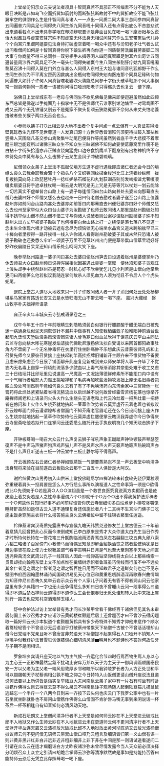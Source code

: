 <!-- { "loadSidebar": true } -->
　　上堂举汾阳示众云夫说法者须具十智同真若不具邪正不辨缁素不分不能为人天眼目决断是非如鸟飞空而折翼如箭射的而断弦弦断故射不中的翼折故空不能飞弦壮翼牢空的俱彻作么生是什智同真与诸人一一点出一同质二同大事三总同参四同真智五同遍普六同具足七同得失八同生杀九同音吼十同得入还有点得出底么不吝慈悲试出来道看若点不出未具参学眼在却须辨取要识是非面目见在喝一喝下座汾阳与么说话大似藞苴与虚空安耳穴殊不知虚空无体法身无相试问耳穴作么生安带累后代儿孙个个向耳穴里觑阿姐要见法身待打破虚空着喝一喝众中还有与汾阳老子吐气者么试出问看僧问如何是十智同真待你脱下娘生裤再向你道一同质朝劳洗面暮劳裹脚二同大事与你商量不得三总同参一双穷相手未揖等闲人四同真智蹑足附耳六出奇计五同遍普量周沙界六同具足不欠一毫头七同得失输赢今生八同生杀割肝疗姑九同音吼阇黎莫召沸十同得入莫在门外立与甚么人同得入东村王大姐与谁同音吼狐郎野干作么生同生杀剑为不平离宝匣药因救病出金瓶何物同得失剜肉医疮那个同具足碌砖何物同遍普大如芥子许何人同真智瞎老婆吹火孰能总同参十字街头破草鞋那个同大事纲常一担肩何物同一质者一语被你问得口哑汾阳老子只得缩头去也复云　便下座。

　　浴佛日上堂举城东有一老母与佛同生不欲见佛每见佛来即便迴避虽然如此四顾东西总皆是佛遂以手掩面乃十指掌中无不是佛师代云谁家别馆池塘里一对鸳鸯画不成又云两个无孔铁锤又别云不是冤家不聚头复颂云狭路冤家不奈何从来丈夫怕老婆揸破者些关捩子两口无舌会也么。

　　小参师以拂子打○此相云尽大地不出者个复中间点一点云但有一人真证实得墙壁瓦砾悉生光辉不见世尊道一人发真归源十方世界悉皆消殒何须更待挝鼓入室拈椎竖拂人天围绕凡圣交参山禽聚集牛动尾巴便将作等闲虽然到者底千手大悲摸不着摩醯三眼岂能窥所以诸佛三昧众生不知众生三昧诸佛不知何故要使葛藤窝里作窃不是白拈十字街头拾遗亦非正贼直饶向猛虎口边夺食饥鹰爪下翻身别有出格神机终不守株待兔众中莫有与么人么击拂子云龙生金凤子冲破碧琉璃。

　　尼僧领众女弟子上堂法不孤起仗境方生道不虚行遇缘即应诸仁者还会今日的境缘么良久云我会耶我会邪十个指头八个又织锦回纹掷金梭岂比江上浣银纱纵解　拢复拨挑莫向马上欣琵琶牡丹一捻红妒杀石榴花和丸划荻训虽别剪发啮指谊尤奢嗄嗄嗄卖扇婆日将手遮卓拄杖喝一喝云是大明咒是无上咒是无等等咒以杖划一划云能除一切苦真实不虚举昔台山路上有一婆子每逢僧问曰台山路向甚处去婆曰向那蓦直去僧乃去婆曰好个师僧又恁么去也赵州一日曰待老僧去勘过者婆子遂至台山路上值婆赵州亦如前问台山路向甚处去婆亦如前答曰向那蓦直去州便归婆亦曰好个师僧又恁么去也州至家举似大众曰台山婆子为汝勘破了也师云敢问诸人那里是赵州勘破处知得不妨举似山僧不然山僧不惜三寸与你诸人说破者则公案尽谓赵州勘破婆子殊不知赵州未出方丈早被婆子勘破了也何待更向台山路上打一之绕便是落七落八不见道一念未生全体现六根才动被云遮有念尽为烦恼锁无心端坐水晶宫又道未跨船舷早已三十棒向者里拶得一路开挨得一线入许你诸人看得赵州勘破婆子其或未然只恐诸人被婆子勘破也还委悉么牢听一颂婆子万里不见草赵州出门便是草带累山僧草里辊好好好昨夜霸陵日杲杲还知山僧乐处么呵呵大笑下座。

　　晚参举赵州路逢一婆子问曰甚处去婆曰偷赵州笋去曰设遇着赵州是婆便掌州乃休去师召大众曰赵州频日说禅泻屎相似因甚遇此臭婆一掌懡　便休须知婆子贪观江上浪失却手中桡然赵州虽是苟忍一时私心好不欣幸犹乞儿见小利若是山僧向他掌后更问曰再偷笋么他若拟议我随连掌何故杀人须见血为人须为彻且不令后人个个虎头蛇尾。

　　退院上堂古人道尽大地收来只一芥子许敢问诸人者一芥子消归何处云处处杨柳堪系马家家有路透长安又云是水皆归海无山不带云喝一喝下座。
嘉兴大藏经　磬山牧亭朴夫拙禅师语录


　　雍正辛亥年丰城庆云寺弘戒语录卷之三

　　戊午今年五十四十年前眼睛生刺皓皓须鬓白似银行行腰膝酸于醋无端白日被鬼迷一病通身烂似泥天网恢恢针不漏井中做事有人知使我栖庙蚬子般睢阳神前酒台盘鄱阳九泛惟天堑破浪乘风滚雪团告诸人骨毛寒口似血盆欣得干讵意庆云李山主同法云监寺忽向枯木糁花寒崖发焰请拙代佛毗尼激扬佛法拙自受请以来回首鄱阳故事肚角内不啻痫了一个无名肿毒怀在衣里行住坐卧痛肿不乐想此庆云昔蒙彼师孔屿和上召赁先师今又蒙彼召赁拙上座扶起刹竿高挂招牌旧铺新开主顾齐来不惟货物不备要且虑米虑柴虑至今日展了铺面聊升此座复见新戒到来众师安单将人事一齐毕了不觉衣内无名毒上自穿一窍顷刻流落多少脓血以上毒气渐渐消除其奈患处难于收工又虑三十日结坛并比邱坛里见说道高一尺魔高一丈况拙薄德鲜修素所不能拒口内中设有一个气粗行者触怒大力魔王挑唆禅和子毛病再加吃些发物攻发拙上座无名旧毒者包脓血没处可消然则毕竟如何良久云有了有了不免唤汤药向东湾余家中三官赎他一张膏药将此烂处紧紧贴着省得流脓流血以后烂越不说何故曾经霜雪苦杨花落也惊举芥庵禅师阅老和上语录问火头火作么生烧头无语老和上代云冷灶着一把热灶着一把侍者在傍问和上火作么生烧芥就地拈起一茎草作吹势者云莫弄虚芥云着也着也者拟议芥云燎却面门师云漫谓燎却者僧面门不知芥庵老官眉毛还在么今日设问拙上座火作么生烧亦就地拈起一茎草作吹势待他云莫弄虚拦腮便掌云瞎汉我弄虚你今日争得庆云寺里斋吃他若拟开口连掌问云还委悉么随托开云手执夜明符几个知天晓击拂子下座。

　　开钟板蓦喝一喝召大众云什么声复云狮子哮吼声象王蹴踏声钟铃锣鼓声琴瑟箜篌声不是牛声马声猪声狗声鸡声猫儿声不是风声水声火声天籁声地籁声热碗鸣声亦不是什么声且听遂击三板一钟云堂中三板止静尔等不得高声。

　　开云板顾左右云诸仁者参禅如甑蒸饭一气便要蒸熟岂不见一声云板堂中响清净法身辊将来验在目前遂击云板指众云那千二百五十人俱皆是大阿汉。

　　谢衿绅黄次山男秀初入山供米上堂投佛毗尼学四禅法轮未转食轮先饶伊粟粒须弥重硬着肩头一担肩要是恁么人方行恁么事所以演祖道人之性命事第一须是○欲得成此○先须妨于○若是真○人○○演祖虽是一个救世良医究竟说真方卖假药也是疮疣瘢上着艾灸若是人之性命事漫谓六个○即就千个○万个○出不得我黄护法乔梓者一个○何故他只知行好事不必问前程谁管你庆云寺里细切冬瓜烂煮萝卜横咬竖嚼饱睡鼾鼾虽然如是但古云入道不通理复身还信施长者八十二其树不生耳沙门佛子口吃施主饭身穿施主衣将什么报答施主良久云佛祖位中留不住锦衣藂里任逍遥。

　　衿绅蔡渭宾汉奇质先露赓书存宣侯九瞻天纬赞尧逊修友兰上堂古德云二十年前着意猜几回曾把此心灰而今潦倒成知己李白原来是秀才大众你道太白先生当日作秀才时所恃何长恃在一管花笔三升酕醄临池雨洒青鸾白凤左右翩翻三坟五典九邱八索六韬三略诸子百家傍门小教倚马而待偶呈知章即解金貂换酒饮之然者些伎俩犹是日用边事贤在殿上使力士脱靴盖谓气吞宇宙明并日月是气也至大至刚塞乎天地之间直透尧舜禹汤文武周公孔子一线耳后人因此一线仰高钻坚仰线将太白以上那些络索一贯贯却挂向翰苑东壁上文不加点惟在羹墙树赤帜者鲁班虽巧傍线而行虽不中不远矣其余仁者见之谓之仁智者见之谓之智百姓日用而不知故君子之道鲜矣何也岂不见东壁图书府西园翰墨林诵诗闻国政讲易见天心位窃和羹重恩叨醉酒深再歌春兴曲情竭为知音仲尼曰吾祷久矣举云岩示众云有个人家儿子问着无有答不得者洞山问云他家屋里有多少典籍曰一字也无山云争得恁么多知曰日夜不曾睡山云问一段事得么曰道得即不道后楚石禅师云道得即不道作么生会长恨春归无觅处谁知转入此中来拙上座别行一路去也应知村店酒难醉玉楼人。

　　舒中会护法过访上堂举昔有秀才问长沙某甲曾看千佛经百千诸佛但见其名未审居何国土长沙召秀才才应诺沙云黄鹤楼崔颢题后居士还曾题否才曰不曾沙云得闲题取一篇好师云长沙本拟道个崔颢题黄鹤具有多少奇特殊不知秀才仰他来意作个顺水着篙轻轻答个不曾设沙无后语洎乎打破蔡州带累天下衲僧千古被个不曾活活埋却山僧今日党理不党亲且听不曾唐言非梵语天下衲僧提不起累得石人口哑开不销知人一掉嘴争似我舒护法冒雪见访促膝谈心细切清风薄▆明月也不题诗也不答对何故伯牙与子期不是闲相识。

　　罗象坤乡宾请升座天地以气为主气候一齐运化合节四时行焉百物生焉人身以心为主心王一正形神晏然尘氛不扰动止安庠万邦以天子为主天子一御风调雨顺国泰民安一方以父老为主父老一端风俗敦厚乡邻和睦所以我钟陵罗长者为人方正处世和平可以蹑屩朝天子杖藜谒相公孰不瞻之仰之今日特特入山饭僧更请山僧升座说法且道说何法要以上所供皆是诣实复举陆亘大夫问南泉云弟子家中有一片石有时坐有时卧拟镌作佛得么泉云得亘云莫不得么泉云不得南泉矮子观场随人起倒陆亘猫儿捕鼠鼠逃踪忘一个半斤一个八两今日到来一齐按下云头何也庆云门下我罗公家中也有一片石坐就坐卧就卧也不屑问山僧镌作佛得么山僧固不肯驴唇马嘴无事到来闲说话一杯茶后一杯茶相逢自有知音知何必清风动天地。

　　新戒石坛朗文上堂僧问清净行者不上天堂是如何师云妙在不上天堂进云破戒比邱不入地狱又作么生师云妙在不入地狱进云未在更道师云何不更问清净行者不上天堂劈开华岳连天碧又云漆桶放光破戒比邱不入地狱放出黄河彻底清又云放光漆桶僧拟议师云何不更问僧无语师云带累山僧口哑乃云粗言及细语皆归第一义山僧有语一则非黄非黑非红非白非远非近非粗非细非上非下非在中间是那一则语试道看遂问二引请在众么云在适才羯磨诣白方丈昨夜诸沙弥未曾尽情发露今当人天众前必须决择分明烦召众上众立定引请曰胡跪合掌师云沙弥等清净默然故是事如是持能持否答曰能持师云恐后无凭立此存照蓦喝一喝下座。

